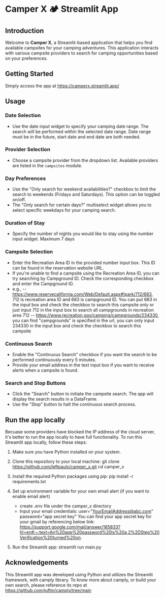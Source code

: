 # Camper X :camping: Streamlit App

## Introduction

Welcome to **Camper X**, a Streamlit-based application that helps you find available campsites for your camping adventures. This application interacts with various campsite providers to search for camping opportunities based on your preferences.

## Getting Started

Simply access the app at https://camperx.streamlit.app/

## Usage

### Date Selection

- Use the date input widget to specify your camping date range. The search will be performed within the selected date range. Date range must be in the future, start date and end date are both needed.

### Provider Selection

- Choose a campsite provider from the dropdown list. Available providers are listed in the `campsites` module. 

### Day Preferences

- Use the "Only search for weekend availabilities?" checkbox to limit the search to weekends (Fridays and Saturdays). This option can be toggled on/off.
- The "Only search for certain days?" multiselect widget allows you to select specific weekdays for your camping search.

### Duration of Stay

- Specify the number of nights you would like to stay using the number input widget. Maximum 7 days

### Campsite Selection

- Enter the Recreation Area ID in the provided number input box. This ID can be found in the reservation website URL.
- If you're unable to find a campsite using the Recreation Area ID, you can try searching by Campground ID. Check the corresponding checkbox and enter the Campground ID.
- e.g., 
    -- https://www.reservecalifornia.com/Web/Default.aspx#!park/712/683, 712 is recreation area ID and 683 is campground ID. You can put 683 in the input box and check the checkbox to search this campsite only or just input
    712 in the input box to search all campgrounds in recreation area 712
    -- https://www.recreation.gov/camping/campgrounds/234330, you can find "campgrounds" is specified in the url, you can only input 234330 in the input box and check the checkbox to search this campsite 

### Continuous Search

- Enable the "Continuous Search" checkbox if you want the search to be performed continuously every 5 minutes.
- Provide your email address in the text input box if you want to receive alerts when a campsite is found.

### Search and Stop Buttons

- Click the "Search" button to initiate the campsite search. The app will display the search results in a DataFrame.
- Use the "Stop" button to halt the continuous search process.


## Run the app locally


Becuase some providers have blocked the IP address of the cloud server, it's better to run the app locally to have full functionality. To run this Streamlit app locally, follow these steps:

1. Make sure you have Python installed on your system.

2. Clone this repository to your local machine:
    git clone https://github.com/leftpaulx/camper_x.git
    cd camper_x

3. Install the required Python packages using pip:
    pip install -r requirements.txt

4. Set up environment variable for your own email alert (if you want to enable email alert)
    - create .env file under the camper_x directory
    - Input your email credentials:
        user="YourEmailAddress@abc.com"
        password="app secret key"
    You can find your app secret key for your gmail by referencing below link:
    https://support.google.com/mail/answer/185833?hl=en#:~:text=An%20app%20password%20is%20a,2%2DStep%20Verification%20turned%20on.

5. Run the Streamlit app:
    streamlit run main.py


## Acknowledgements

This Streamlit app was developed using Python and utilizes the Streamlit framework, with camply library. To know more about camply, or build your own search, please reference its repo at https://github.com/juftin/camply/tree/main

